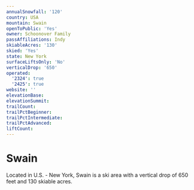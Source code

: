 ```yaml
---
annualSnowfall: '120'
country: USA
mountain: Swain
openToPublic: 'Yes'
owner: Schoonover Family
passAffiliations: Indy
skiableAcres: '130'
skied: 'Yes'
state: New York
surfaceLiftsOnly: 'No'
verticalDrop: '650'
operated:
  '2324': true
  '2425': true
website: ''
elevationBase:
elevationSummit:
trailCount:
trailPctBeginner:
trailPctIntermediate:
trailPctAdvanced:
liftCount:
---
```



# Swain

Located in U.S. - New York, Swain is a ski area with a vertical drop of 650 feet and 130 skiable acres.
